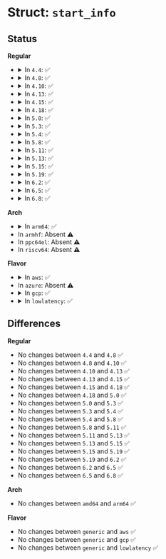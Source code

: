 # Struct: <code>start_info</code>

## Status
<b>Regular</b>
<ul>
<li>
<details>
<summary>In <code>4.4</code>: ✅</summary>

```c
struct start_info {
    char magic[32];
    long unsigned int nr_pages;
    long unsigned int shared_info;
    uint32_t flags;
    xen_pfn_t store_mfn;
    uint32_t store_evtchn;
    union (anon) console;
    long unsigned int pt_base;
    long unsigned int nr_pt_frames;
    long unsigned int mfn_list;
    long unsigned int mod_start;
    long unsigned int mod_len;
    int8_t cmd_line[1024];
    long unsigned int first_p2m_pfn;
    long unsigned int nr_p2m_frames;
};
```
</details>
</li>
<li>
<details>
<summary>In <code>4.8</code>: ✅</summary>

```c
struct start_info {
    char magic[32];
    long unsigned int nr_pages;
    long unsigned int shared_info;
    uint32_t flags;
    xen_pfn_t store_mfn;
    uint32_t store_evtchn;
    union (anon) console;
    long unsigned int pt_base;
    long unsigned int nr_pt_frames;
    long unsigned int mfn_list;
    long unsigned int mod_start;
    long unsigned int mod_len;
    int8_t cmd_line[1024];
    long unsigned int first_p2m_pfn;
    long unsigned int nr_p2m_frames;
};
```
</details>
</li>
<li>
<details>
<summary>In <code>4.10</code>: ✅</summary>

```c
struct start_info {
    char magic[32];
    long unsigned int nr_pages;
    long unsigned int shared_info;
    uint32_t flags;
    xen_pfn_t store_mfn;
    uint32_t store_evtchn;
    union (anon) console;
    long unsigned int pt_base;
    long unsigned int nr_pt_frames;
    long unsigned int mfn_list;
    long unsigned int mod_start;
    long unsigned int mod_len;
    int8_t cmd_line[1024];
    long unsigned int first_p2m_pfn;
    long unsigned int nr_p2m_frames;
};
```
</details>
</li>
<li>
<details>
<summary>In <code>4.13</code>: ✅</summary>

```c
struct start_info {
    char magic[32];
    long unsigned int nr_pages;
    long unsigned int shared_info;
    uint32_t flags;
    xen_pfn_t store_mfn;
    uint32_t store_evtchn;
    union (anon) console;
    long unsigned int pt_base;
    long unsigned int nr_pt_frames;
    long unsigned int mfn_list;
    long unsigned int mod_start;
    long unsigned int mod_len;
    int8_t cmd_line[1024];
    long unsigned int first_p2m_pfn;
    long unsigned int nr_p2m_frames;
};
```
</details>
</li>
<li>
<details>
<summary>In <code>4.15</code>: ✅</summary>

```c
struct start_info {
    char magic[32];
    long unsigned int nr_pages;
    long unsigned int shared_info;
    uint32_t flags;
    xen_pfn_t store_mfn;
    uint32_t store_evtchn;
    union (anon) console;
    long unsigned int pt_base;
    long unsigned int nr_pt_frames;
    long unsigned int mfn_list;
    long unsigned int mod_start;
    long unsigned int mod_len;
    int8_t cmd_line[1024];
    long unsigned int first_p2m_pfn;
    long unsigned int nr_p2m_frames;
};
```
</details>
</li>
<li>
<details>
<summary>In <code>4.18</code>: ✅</summary>

```c
struct start_info {
    char magic[32];
    long unsigned int nr_pages;
    long unsigned int shared_info;
    uint32_t flags;
    xen_pfn_t store_mfn;
    uint32_t store_evtchn;
    union (anon) console;
    long unsigned int pt_base;
    long unsigned int nr_pt_frames;
    long unsigned int mfn_list;
    long unsigned int mod_start;
    long unsigned int mod_len;
    int8_t cmd_line[1024];
    long unsigned int first_p2m_pfn;
    long unsigned int nr_p2m_frames;
};
```
</details>
</li>
<li>
<details>
<summary>In <code>5.0</code>: ✅</summary>

```c
struct start_info {
    char magic[32];
    long unsigned int nr_pages;
    long unsigned int shared_info;
    uint32_t flags;
    xen_pfn_t store_mfn;
    uint32_t store_evtchn;
    union (anon) console;
    long unsigned int pt_base;
    long unsigned int nr_pt_frames;
    long unsigned int mfn_list;
    long unsigned int mod_start;
    long unsigned int mod_len;
    int8_t cmd_line[1024];
    long unsigned int first_p2m_pfn;
    long unsigned int nr_p2m_frames;
};
```
</details>
</li>
<li>
<details>
<summary>In <code>5.3</code>: ✅</summary>

```c
struct start_info {
    char magic[32];
    long unsigned int nr_pages;
    long unsigned int shared_info;
    uint32_t flags;
    xen_pfn_t store_mfn;
    uint32_t store_evtchn;
    union (anon) console;
    long unsigned int pt_base;
    long unsigned int nr_pt_frames;
    long unsigned int mfn_list;
    long unsigned int mod_start;
    long unsigned int mod_len;
    int8_t cmd_line[1024];
    long unsigned int first_p2m_pfn;
    long unsigned int nr_p2m_frames;
};
```
</details>
</li>
<li>
<details>
<summary>In <code>5.4</code>: ✅</summary>

```c
struct start_info {
    char magic[32];
    long unsigned int nr_pages;
    long unsigned int shared_info;
    uint32_t flags;
    xen_pfn_t store_mfn;
    uint32_t store_evtchn;
    union (anon) console;
    long unsigned int pt_base;
    long unsigned int nr_pt_frames;
    long unsigned int mfn_list;
    long unsigned int mod_start;
    long unsigned int mod_len;
    int8_t cmd_line[1024];
    long unsigned int first_p2m_pfn;
    long unsigned int nr_p2m_frames;
};
```
</details>
</li>
<li>
<details>
<summary>In <code>5.8</code>: ✅</summary>

```c
struct start_info {
    char magic[32];
    long unsigned int nr_pages;
    long unsigned int shared_info;
    uint32_t flags;
    xen_pfn_t store_mfn;
    uint32_t store_evtchn;
    union (anon) console;
    long unsigned int pt_base;
    long unsigned int nr_pt_frames;
    long unsigned int mfn_list;
    long unsigned int mod_start;
    long unsigned int mod_len;
    int8_t cmd_line[1024];
    long unsigned int first_p2m_pfn;
    long unsigned int nr_p2m_frames;
};
```
</details>
</li>
<li>
<details>
<summary>In <code>5.11</code>: ✅</summary>

```c
struct start_info {
    char magic[32];
    long unsigned int nr_pages;
    long unsigned int shared_info;
    uint32_t flags;
    xen_pfn_t store_mfn;
    uint32_t store_evtchn;
    union (anon) console;
    long unsigned int pt_base;
    long unsigned int nr_pt_frames;
    long unsigned int mfn_list;
    long unsigned int mod_start;
    long unsigned int mod_len;
    int8_t cmd_line[1024];
    long unsigned int first_p2m_pfn;
    long unsigned int nr_p2m_frames;
};
```
</details>
</li>
<li>
<details>
<summary>In <code>5.13</code>: ✅</summary>

```c
struct start_info {
    char magic[32];
    long unsigned int nr_pages;
    long unsigned int shared_info;
    uint32_t flags;
    xen_pfn_t store_mfn;
    uint32_t store_evtchn;
    union (anon) console;
    long unsigned int pt_base;
    long unsigned int nr_pt_frames;
    long unsigned int mfn_list;
    long unsigned int mod_start;
    long unsigned int mod_len;
    int8_t cmd_line[1024];
    long unsigned int first_p2m_pfn;
    long unsigned int nr_p2m_frames;
};
```
</details>
</li>
<li>
<details>
<summary>In <code>5.15</code>: ✅</summary>

```c
struct start_info {
    char magic[32];
    long unsigned int nr_pages;
    long unsigned int shared_info;
    uint32_t flags;
    xen_pfn_t store_mfn;
    uint32_t store_evtchn;
    union (anon) console;
    long unsigned int pt_base;
    long unsigned int nr_pt_frames;
    long unsigned int mfn_list;
    long unsigned int mod_start;
    long unsigned int mod_len;
    int8_t cmd_line[1024];
    long unsigned int first_p2m_pfn;
    long unsigned int nr_p2m_frames;
};
```
</details>
</li>
<li>
<details>
<summary>In <code>5.19</code>: ✅</summary>

```c
struct start_info {
    char magic[32];
    long unsigned int nr_pages;
    long unsigned int shared_info;
    uint32_t flags;
    xen_pfn_t store_mfn;
    uint32_t store_evtchn;
    union (anon) console;
    long unsigned int pt_base;
    long unsigned int nr_pt_frames;
    long unsigned int mfn_list;
    long unsigned int mod_start;
    long unsigned int mod_len;
    int8_t cmd_line[1024];
    long unsigned int first_p2m_pfn;
    long unsigned int nr_p2m_frames;
};
```
</details>
</li>
<li>
<details>
<summary>In <code>6.2</code>: ✅</summary>

```c
struct start_info {
    char magic[32];
    long unsigned int nr_pages;
    long unsigned int shared_info;
    uint32_t flags;
    xen_pfn_t store_mfn;
    uint32_t store_evtchn;
    union (anon) console;
    long unsigned int pt_base;
    long unsigned int nr_pt_frames;
    long unsigned int mfn_list;
    long unsigned int mod_start;
    long unsigned int mod_len;
    int8_t cmd_line[1024];
    long unsigned int first_p2m_pfn;
    long unsigned int nr_p2m_frames;
};
```
</details>
</li>
<li>
<details>
<summary>In <code>6.5</code>: ✅</summary>

```c
struct start_info {
    char magic[32];
    long unsigned int nr_pages;
    long unsigned int shared_info;
    uint32_t flags;
    xen_pfn_t store_mfn;
    uint32_t store_evtchn;
    union (anon) console;
    long unsigned int pt_base;
    long unsigned int nr_pt_frames;
    long unsigned int mfn_list;
    long unsigned int mod_start;
    long unsigned int mod_len;
    int8_t cmd_line[1024];
    long unsigned int first_p2m_pfn;
    long unsigned int nr_p2m_frames;
};
```
</details>
</li>
<li>
<details>
<summary>In <code>6.8</code>: ✅</summary>

```c
struct start_info {
    char magic[32];
    long unsigned int nr_pages;
    long unsigned int shared_info;
    uint32_t flags;
    xen_pfn_t store_mfn;
    uint32_t store_evtchn;
    union (anon) console;
    long unsigned int pt_base;
    long unsigned int nr_pt_frames;
    long unsigned int mfn_list;
    long unsigned int mod_start;
    long unsigned int mod_len;
    int8_t cmd_line[1024];
    long unsigned int first_p2m_pfn;
    long unsigned int nr_p2m_frames;
};
```
</details>
</li>
</ul>
<b>Arch</b>
<ul>
<li>
<details>
<summary>In <code>arm64</code>: ✅</summary>

```c
struct start_info {
    char magic[32];
    long unsigned int nr_pages;
    long unsigned int shared_info;
    uint32_t flags;
    xen_pfn_t store_mfn;
    uint32_t store_evtchn;
    union (anon) console;
    long unsigned int pt_base;
    long unsigned int nr_pt_frames;
    long unsigned int mfn_list;
    long unsigned int mod_start;
    long unsigned int mod_len;
    int8_t cmd_line[1024];
    long unsigned int first_p2m_pfn;
    long unsigned int nr_p2m_frames;
};
```
</details>
</li>
<li>
In <code>armhf</code>: Absent ⚠️
</li>
<li>
In <code>ppc64el</code>: Absent ⚠️
</li>
<li>
In <code>riscv64</code>: Absent ⚠️
</li>
</ul>
<b>Flavor</b>
<ul>
<li>
<details>
<summary>In <code>aws</code>: ✅</summary>

```c
struct start_info {
    char magic[32];
    long unsigned int nr_pages;
    long unsigned int shared_info;
    uint32_t flags;
    xen_pfn_t store_mfn;
    uint32_t store_evtchn;
    union (anon) console;
    long unsigned int pt_base;
    long unsigned int nr_pt_frames;
    long unsigned int mfn_list;
    long unsigned int mod_start;
    long unsigned int mod_len;
    int8_t cmd_line[1024];
    long unsigned int first_p2m_pfn;
    long unsigned int nr_p2m_frames;
};
```
</details>
</li>
<li>
In <code>azure</code>: Absent ⚠️
</li>
<li>
<details>
<summary>In <code>gcp</code>: ✅</summary>

```c
struct start_info {
    char magic[32];
    long unsigned int nr_pages;
    long unsigned int shared_info;
    uint32_t flags;
    xen_pfn_t store_mfn;
    uint32_t store_evtchn;
    union (anon) console;
    long unsigned int pt_base;
    long unsigned int nr_pt_frames;
    long unsigned int mfn_list;
    long unsigned int mod_start;
    long unsigned int mod_len;
    int8_t cmd_line[1024];
    long unsigned int first_p2m_pfn;
    long unsigned int nr_p2m_frames;
};
```
</details>
</li>
<li>
<details>
<summary>In <code>lowlatency</code>: ✅</summary>

```c
struct start_info {
    char magic[32];
    long unsigned int nr_pages;
    long unsigned int shared_info;
    uint32_t flags;
    xen_pfn_t store_mfn;
    uint32_t store_evtchn;
    union (anon) console;
    long unsigned int pt_base;
    long unsigned int nr_pt_frames;
    long unsigned int mfn_list;
    long unsigned int mod_start;
    long unsigned int mod_len;
    int8_t cmd_line[1024];
    long unsigned int first_p2m_pfn;
    long unsigned int nr_p2m_frames;
};
```
</details>
</li>
</ul>

## Differences
<b>Regular</b>
<ul>
<li>
No changes between <code>4.4</code> and <code>4.8</code> ✅
</li>
<li>
No changes between <code>4.8</code> and <code>4.10</code> ✅
</li>
<li>
No changes between <code>4.10</code> and <code>4.13</code> ✅
</li>
<li>
No changes between <code>4.13</code> and <code>4.15</code> ✅
</li>
<li>
No changes between <code>4.15</code> and <code>4.18</code> ✅
</li>
<li>
No changes between <code>4.18</code> and <code>5.0</code> ✅
</li>
<li>
No changes between <code>5.0</code> and <code>5.3</code> ✅
</li>
<li>
No changes between <code>5.3</code> and <code>5.4</code> ✅
</li>
<li>
No changes between <code>5.4</code> and <code>5.8</code> ✅
</li>
<li>
No changes between <code>5.8</code> and <code>5.11</code> ✅
</li>
<li>
No changes between <code>5.11</code> and <code>5.13</code> ✅
</li>
<li>
No changes between <code>5.13</code> and <code>5.15</code> ✅
</li>
<li>
No changes between <code>5.15</code> and <code>5.19</code> ✅
</li>
<li>
No changes between <code>5.19</code> and <code>6.2</code> ✅
</li>
<li>
No changes between <code>6.2</code> and <code>6.5</code> ✅
</li>
<li>
No changes between <code>6.5</code> and <code>6.8</code> ✅
</li>
</ul>
<b>Arch</b>
<ul>
<li>
No changes between <code>amd64</code> and <code>arm64</code> ✅
</li>
</ul>
<b>Flavor</b>
<ul>
<li>
No changes between <code>generic</code> and <code>aws</code> ✅
</li>
<li>
No changes between <code>generic</code> and <code>gcp</code> ✅
</li>
<li>
No changes between <code>generic</code> and <code>lowlatency</code> ✅
</li>
</ul>
